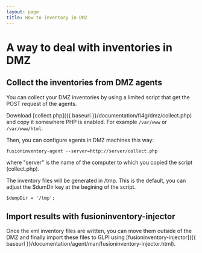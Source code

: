 ```yaml
---
layout: page
title: How to inventory in DMZ
---
```


# A way to deal with inventories in DMZ

## Collect the inventories from DMZ agents

You can collect your DMZ inventories by using a limited script that get the POST
request of the agents.

Download [collect.php]({{ baseurl }}/documentation/fi4g/dmz/collect.php) and copy it somewhere
PHP is enabled. For example `/var/www` or `/var/www/html`.

Then, you can configure agents in DMZ machines this way:

    fusioninventory-agent --server=http://server/collect.php

where "server" is the name of the computer to which you copied the script (collect.php).

The inventory files will be generated in /tmp. This is the default, you can
adjust the $dumDir key at the begining of the script.

    $dumpDir = '/tmp';

## Import results with fusioninventory-injector

Once the xml inventory files are written, you can move them outside of the DMZ and
finally import these files to GLPI using [fusioninventory-injector]({{ baseurl }}/documentation/agent/man/fusioninventory-injector.html).
